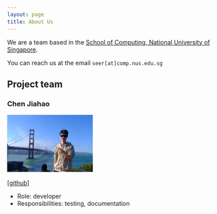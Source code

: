 ```yaml
---
layout: page
title: About Us
---
```


We are a team based in the [School of Computing, National University of Singapore](https://www.comp.nus.edu.sg).

You can reach us at the email `seer[at]comp.nus.edu.sg`

## Project team

### Chen Jiahao

<img src="images/neilchen863.png" width="200px">

[[github](https://github.com/Neilchen863)]


* Role: developer
* Responsibilities: testing, documentation
